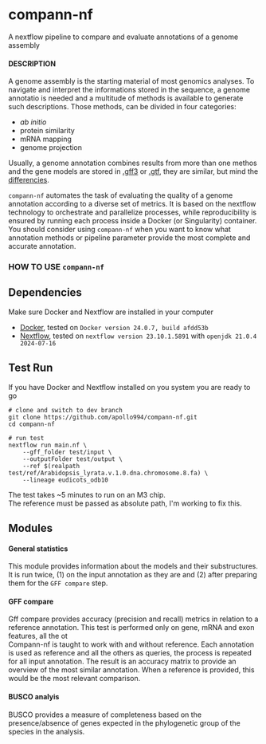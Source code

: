 # compann-nf
A nextflow pipeline to compare and evaluate annotations of a genome assembly

#### DESCRIPTION
A genome assembly is the starting material of most genomics analyses. To navigate and interpret the informations stored in the sequence, a genome annotatio is needed and a multitude of methods is available to generate such descriptions. Those methods, can be divided in four categories:
- *ab initio*
- protein similarity
- mRNA mapping
- genome projection

Usually, a genome annotation combines results from more than one methos and the gene models are stored in [.gff3](https://github.com/The-Sequence-Ontology/Specifications/blob/master/gff3.md) or [.gtf](http://mblab.wustl.edu/GTF22.html), they are similar, but mind the [differencies](https://www.biobam.com/differences-between-gtf-and-gff-files-in-genomic-data-analysis/).

`compann-nf` automates the task of evaluating the quality of a genome annotation according to a diverse set of metrics. It is based on the nextflow technology to orchestrate and parallelize processes, while reproducibility is ensured by running each process inside a Docker (or Singularity) container. 
You should consider using `compann-nf` when you want to know what annotation methods or pipeline parameter provide the most complete and accurate annotation. 

### HOW TO USE `compann-nf`

## Dependencies

Make sure Docker and Nextflow are installed in your computer
  - [Docker](https://docs.docker.com/engine/install/), tested on `Docker version 24.0.7, build afdd53b`
  - [Nextflow](https://www.nextflow.io/docs/latest/getstarted.html#installation), tested on `nextflow version 23.10.1.5891` with `openjdk 21.0.4 2024-07-16` 

## Test Run

If you have Docker and Nextflow installed on you system you are ready to go

```
# clone and switch to dev branch 
git clone https://github.com/apollo994/compann-nf.git
cd compann-nf

# run test
nextflow run main.nf \
    --gff_folder test/input \
    --outputFolder test/output \
    --ref $(realpath test/ref/Arabidopsis_lyrata.v.1.0.dna.chromosome.8.fa) \
    --lineage eudicots_odb10
```

The test takes ~5 minutes to run on an M3 chip.   
The reference must be passed as absolute path, I'm working to fix this. 

## Modules
#### General statistics
This module provides information about the models and their substructures.
It is run twice, (1) on the input annotation as they are and (2) after preparing them for the `GFF compare` step.
#### GFF compare
Gff compare provides accuracy (precision and recall) metrics in relation to a reference annotation. This test is performed only on gene, mRNA and exon features, all the ot  
Compann-nf is taught to work with and without reference. Each annotation is used as reference and all the others as queries, the process is repeated for all input annotation. The result is an accuracy matrix to provide an overview of the most similar annotation. When a reference is provided, this would be the most relevant comparison.     

#### BUSCO analyis
BUSCO provides a measure of completeness based on the presence/absence of genes expected in the phylogenetic group of the species in the analysis. 




